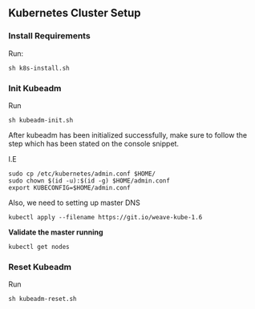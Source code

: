 ## Kubernetes Cluster Setup

### Install Requirements

Run:
```
sh k8s-install.sh
```

### Init Kubeadm

Run
```
sh kubeadm-init.sh
```

After kubeadm has been initialized successfully, make sure to follow the step which has been stated on the console snippet.

I.E
```
sudo cp /etc/kubernetes/admin.conf $HOME/
sudo chown $(id -u):$(id -g) $HOME/admin.conf
export KUBECONFIG=$HOME/admin.conf
```

Also, we need to setting up master DNS

```
kubectl apply --filename https://git.io/weave-kube-1.6
```

**Validate the master running**
```
kubectl get nodes
```

### Reset Kubeadm

Run
```
sh kubeadm-reset.sh
```